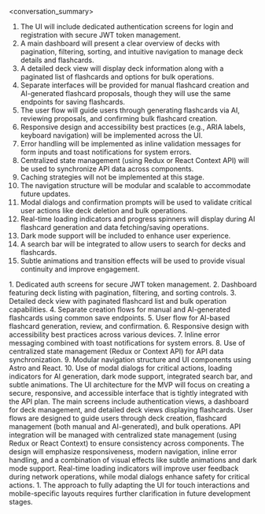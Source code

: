 <conversation_summary>
<decisions>
1. The UI will include dedicated authentication screens for login and registration with secure JWT token management.
2. A main dashboard will present a clear overview of decks with pagination, filtering, sorting, and intuitive navigation to manage deck details and flashcards.
3. A detailed deck view will display deck information along with a paginated list of flashcards and options for bulk operations.
4. Separate interfaces will be provided for manual flashcard creation and AI-generated flashcard proposals, though they will use the same endpoints for saving flashcards.
5. The user flow will guide users through generating flashcards via AI, reviewing proposals, and confirming bulk flashcard creation.
6. Responsive design and accessibility best practices (e.g., ARIA labels, keyboard navigation) will be implemented across the UI.
7. Error handling will be implemented as inline validation messages for form inputs and toast notifications for system errors.
8. Centralized state management (using Redux or React Context API) will be used to synchronize API data across components. 
9. Caching strategies will not be implemented at this stage.
10. The navigation structure will be modular and scalable to accommodate future updates.
11. Modal dialogs and confirmation prompts will be used to validate critical user actions like deck deletion and bulk operations.
12. Real-time loading indicators and progress spinners will display during AI flashcard generation and data fetching/saving operations.
13. Dark mode support will be included to enhance user experience.
14. A search bar will be integrated to allow users to search for decks and flashcards.
15. Subtle animations and transition effects will be used to provide visual continuity and improve engagement.
</decisions>
<matched_recommendations>
1. Dedicated auth screens for secure JWT token management.
2. Dashboard featuring deck listing with pagination, filtering, and sorting controls.
3. Detailed deck view with paginated flashcard list and bulk operation capabilities.
4. Separate creation flows for manual and AI-generated flashcards using common save endpoints.
5. User flow for AI-based flashcard generation, review, and confirmation.
6. Responsive design with accessibility best practices across various devices.
7. Inline error messaging combined with toast notifications for system errors.
8. Use of centralized state management (Redux or Context API) for API data synchronization.
9. Modular navigation structure and UI components using Astro and React.
10. Use of modal dialogs for critical actions, loading indicators for AI generation, dark mode support, integrated search bar, and subtle animations.
</matched_recommendations>
<ui_architecture_planning_summary>
The UI architecture for the MVP will focus on creating a secure, responsive, and accessible interface that is tightly integrated with the API plan. The main screens include authentication views, a dashboard for deck management, and detailed deck views displaying flashcards. User flows are designed to guide users through deck creation, flashcard management (both manual and AI-generated), and bulk operations. API integration will be managed with centralized state management (using Redux or React Context) to ensure consistency across components. The design will emphasize responsiveness, modern navigation, inline error handling, and a combination of visual effects like subtle animations and dark mode support. Real-time loading indicators will improve user feedback during network operations, while modal dialogs enhance safety for critical actions.
</ui_architecture_planning_summary>
<unresolved_issues>
1. The approach to fully adapting the UI for touch interactions and mobile-specific layouts requires further clarification in future development stages.
</unresolved_issues>
</conversation_summary>
